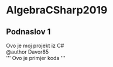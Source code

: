 # AlgebraCSharp2019
## Podnaslov 1 
Ovo je moj projekt iz C#  
@author  Davor85  
'''
Ovo je primjer koda 
'''
